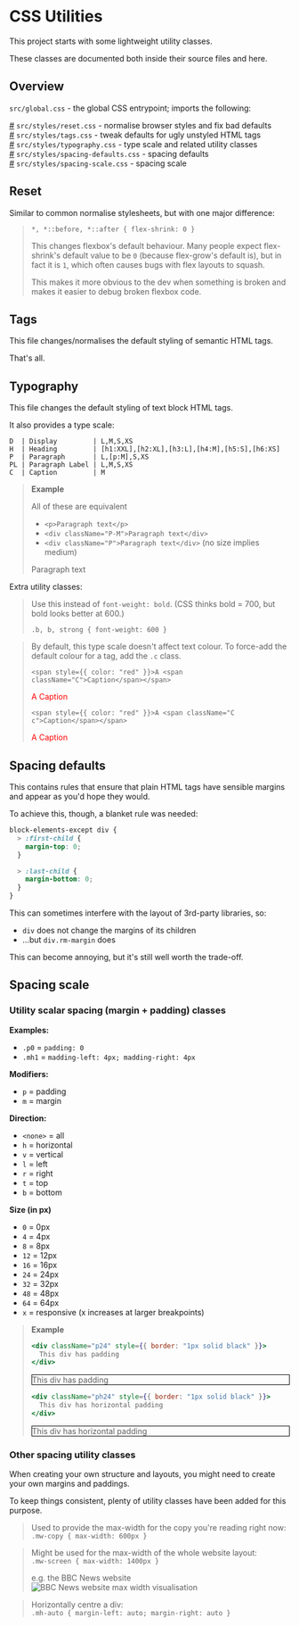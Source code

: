 # CSS Utilities

This project starts with some lightweight utility classes.

These classes are documented both inside their source files and here.

## Overview

`src/global.css` - the global CSS entrypoint; imports the following:

[#](#reset) `src/styles/reset.css` - normalise browser styles and fix bad defaults<br>
[#](#tags) `src/styles/tags.css` - tweak defaults for ugly unstyled HTML tags<br>
[#](#typography) `src/styles/typography.css` - type scale and related utility classes<br>
[#](#spacing-defaults) `src/styles/spacing-defaults.css` - spacing defaults<br>
[#](#spacing-scale) `src/styles/spacing-scale.css` - spacing scale

## Reset

Similar to common normalise stylesheets, but with one major difference:

> `*, *::before, *::after { flex-shrink: 0 }`
>
> This changes flexbox's default behaviour. Many people expect flex-shrink's default value to be `0` (because flex-grow's default is), but in fact it is `1`, which often causes bugs with flex layouts to squash.
>
> This makes it more obvious to the dev when something is broken and makes it easier to debug broken flexbox code.

## Tags

This file changes/normalises the default styling of semantic HTML tags.

That's all.

## Typography

This file changes the default styling of text block HTML tags.

It also provides a type scale:

```
D  | Display         | L,M,S,XS
H  | Heading         | [h1:XXL],[h2:XL],[h3:L],[h4:M],[h5:S],[h6:XS]
P  | Paragraph       | L,[p:M],S,XS
PL | Paragraph Label | L,M,S,XS
C  | Caption         | M
```

> **Example**
>
> All of these are equivalent
>
> - `<p>Paragraph text</p>`
> - `<div className="P-M">Paragraph text</div>`
> - `<div className="P">Paragraph text</div>` (no size implies medium)
>
> Paragraph text

Extra utility classes:

> Use this instead of `font-weight: bold`.
> (CSS thinks bold = 700, but bold looks better at 600.)
>
> `.b, b, strong { font-weight: 600 }`

> By default, this type scale doesn't affect text colour.
> To force-add the default colour for a tag, add the `.c` class.
>
> `<span style={{ color: "red" }}>A <span className="C">Caption</span></span>`
>
> <div><span style="color:red">A <span class="C">Caption</span></span></div>
>
> `<span style={{ color: "red" }}>A <span className="C c">Caption</span></span>`
>
> <div><span style="color:red">A <span class="C c">Caption</span></span></div>

## Spacing defaults

This contains rules that ensure that plain HTML tags have sensible margins and appear as you'd hope they would.

To achieve this, though, a blanket rule was needed:

```scss
block-elements-except div {
  > :first-child {
    margin-top: 0;
  }

  > :last-child {
    margin-bottom: 0;
  }
}
```

This can sometimes interfere with the layout of 3rd-party libraries, so:

- `div` does not change the margins of its children
- ...but `div.rm-margin` does

This can become annoying, but it's still well worth the trade-off.

## Spacing scale

### Utility scalar spacing (margin + padding) classes

**Examples:**

- `.p0` = `padding: 0`
- `.mh1` = `madding-left: 4px; madding-right: 4px`

**Modifiers:**

- `p` = padding
- `m` = margin

**Direction:**

- `<none>` = all
- `h` = horizontal
- `v` = vertical
- `l` = left
- `r` = right
- `t` = top
- `b` = bottom

**Size (in px)**

- `0` = 0px
- `4` = 4px
- `8` = 8px
- `12` = 12px
- `16` = 16px
- `24` = 24px
- `32` = 32px
- `48` = 48px
- `64` = 64px
- `x` = responsive (x increases at larger breakpoints)

> **Example**
>
> ```jsx
> <div className="p24" style={{ border: "1px solid black" }}>
>   This div has padding
> </div>
> ```
>
> <div class="p24" style="border:1px solid black">
>   This div has padding
> </div>
>
> ```jsx
> <div className="ph24" style={{ border: "1px solid black" }}>
>   This div has horizontal padding
> </div>
> ```
>
> <div class="ph24" style="border:1px solid black">
>   This div has horizontal padding
> </div>

### Other spacing utility classes

When creating your own structure and layouts, you might need to create your own margins and paddings.

To keep things consistent, plenty of utility classes have been added for this purpose.

> Used to provide the max-width for the copy you're reading right now:
> <br>`.mw-copy { max-width: 600px }`

> Might be used for the max-width of the whole website layout:
> <br>`.mw-screen { max-width: 1400px }`
>
> e.g. the BBC News website
> <br>![BBC News website max width visualisation](bbc-example.png)

> Horizontally centre a div:
> <br>`.mh-auto { margin-left: auto; margin-right: auto }`

